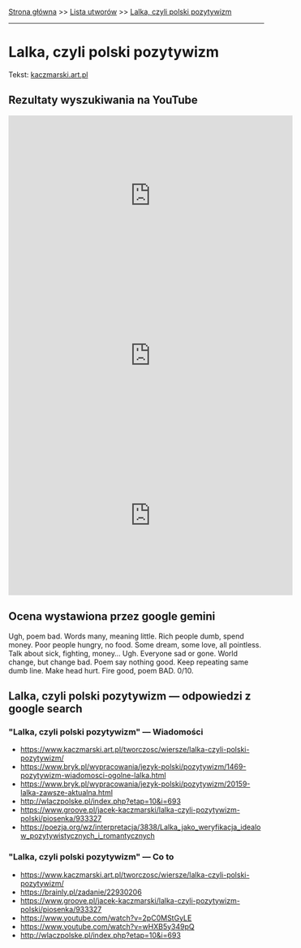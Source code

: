 [Strona główna](../index.md) >> [Lista utworów](../list.md) >> [Lalka, czyli polski pozytywizm](242.md)

---

# Lalka, czyli polski pozytywizm

Tekst: [kaczmarski.art.pl](https://www.kaczmarski.art.pl/tworczosc/wiersze/lalka-czyli-polski-pozytywizm/)

## Rezultaty wyszukiwania na YouTube

<iframe width="560" height="315" src="https://www.youtube.com/embed/wHXB5y349pQ?si=IdontcarewhotheIRSsendsImnotpayingtaxes" title="YouTube video player" frameborder="0" allow="accelerometer; autoplay; clipboard-write; encrypted-media; gyroscope; picture-in-picture; web-share" referrerpolicy="strict-origin-when-cross-origin" allowfullscreen></iframe>

<iframe width="560" height="315" src="https://www.youtube.com/embed/2pC0MStGyLE?si=IdontcarewhotheIRSsendsImnotpayingtaxes" title="YouTube video player" frameborder="0" allow="accelerometer; autoplay; clipboard-write; encrypted-media; gyroscope; picture-in-picture; web-share" referrerpolicy="strict-origin-when-cross-origin" allowfullscreen></iframe>

<iframe width="560" height="315" src="https://www.youtube.com/embed/3tOZvDO1iSk?si=IdontcarewhotheIRSsendsImnotpayingtaxes" title="YouTube video player" frameborder="0" allow="accelerometer; autoplay; clipboard-write; encrypted-media; gyroscope; picture-in-picture; web-share" referrerpolicy="strict-origin-when-cross-origin" allowfullscreen></iframe>

## Ocena wystawiona przez google gemini

Ugh, poem bad. Words many, meaning little. Rich people dumb, spend money. Poor people hungry, no food. Some dream, some love, all pointless. Talk about sick, fighting, money… Ugh. Everyone sad or gone. World change, but change bad. Poem say nothing good. Keep repeating same dumb line. Make head hurt. Fire good, poem BAD. 0/10.


## Lalka, czyli polski pozytywizm — odpowiedzi z google search

### "Lalka, czyli polski pozytywizm" — Wiadomości

- <https://www.kaczmarski.art.pl/tworczosc/wiersze/lalka-czyli-polski-pozytywizm/>
- <https://www.bryk.pl/wypracowania/jezyk-polski/pozytywizm/1469-pozytywizm-wiadomosci-ogolne-lalka.html>
- <https://www.bryk.pl/wypracowania/jezyk-polski/pozytywizm/20159-lalka-zawsze-aktualna.html>
- <http://wlaczpolske.pl/index.php?etap=10&i=693>
- <https://www.groove.pl/jacek-kaczmarski/lalka-czyli-pozytywizm-polski/piosenka/933327>
- <https://poezja.org/wz/interpretacja/3838/Lalka_jako_weryfikacja_idealow_pozytywistycznych_i_romantycznych>

### "Lalka, czyli polski pozytywizm" — Co to

- <https://www.kaczmarski.art.pl/tworczosc/wiersze/lalka-czyli-polski-pozytywizm/>
- <https://brainly.pl/zadanie/22930206>
- <https://www.groove.pl/jacek-kaczmarski/lalka-czyli-pozytywizm-polski/piosenka/933327>
- <https://www.youtube.com/watch?v=2pC0MStGyLE>
- <https://www.youtube.com/watch?v=wHXB5y349pQ>
- <http://wlaczpolske.pl/index.php?etap=10&i=693>

